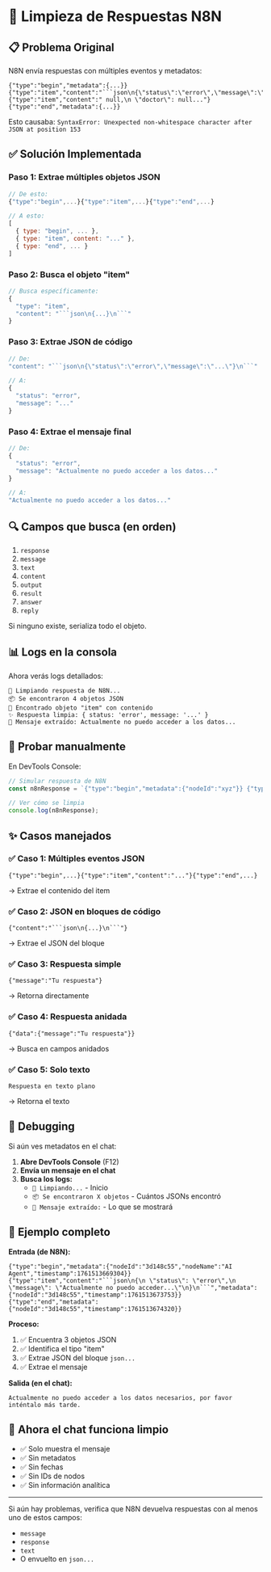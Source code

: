 # 🧹 Limpieza de Respuestas N8N

## 📋 Problema Original

N8N envía respuestas con múltiples eventos y metadatos:

```
{"type":"begin","metadata":{...}}
{"type":"item","content":"```json\n{\"status\":\"error\",\"message\":\"...\"}```"}
{"type":"item","content":" null,\n \"doctor\": null..."}
{"type":"end","metadata":{...}}
```

Esto causaba: `SyntaxError: Unexpected non-whitespace character after JSON at position 153`

## ✅ Solución Implementada

### Paso 1: Extrae múltiples objetos JSON
```javascript
// De esto:
{"type":"begin",...}{"type":"item",...}{"type":"end",...}

// A esto:
[
  { type: "begin", ... },
  { type: "item", content: "..." },
  { type: "end", ... }
]
```

### Paso 2: Busca el objeto "item"
```javascript
// Busca específicamente:
{
  "type": "item",
  "content": "```json\n{...}\n```"
}
```

### Paso 3: Extrae JSON de código
```javascript
// De:
"content": "```json\n{\"status\":\"error\",\"message\":\"...\"}\n```"

// A:
{
  "status": "error",
  "message": "..."
}
```

### Paso 4: Extrae el mensaje final
```javascript
// De:
{
  "status": "error",
  "message": "Actualmente no puedo acceder a los datos..."
}

// A:
"Actualmente no puedo acceder a los datos..."
```

## 🔍 Campos que busca (en orden)

1. `response`
2. `message`
3. `text`
4. `content`
5. `output`
6. `result`
7. `answer`
8. `reply`

Si ninguno existe, serializa todo el objeto.

## 📊 Logs en la consola

Ahora verás logs detallados:

```
🧹 Limpiando respuesta de N8N...
📦 Se encontraron 4 objetos JSON
📄 Encontrado objeto "item" con contenido
✨ Respuesta limpia: { status: 'error', message: '...' }
💬 Mensaje extraído: Actualmente no puedo acceder a los datos...
```

## 🧪 Probar manualmente

En DevTools Console:

```javascript
// Simular respuesta de N8N
const n8nResponse = `{"type":"begin","metadata":{"nodeId":"xyz"}} {"type":"item","content":"{\\"message\\":\\"Hola!\\"}"}`;

// Ver cómo se limpia
console.log(n8nResponse);
```

## ✨ Casos manejados

### ✅ Caso 1: Múltiples eventos JSON
```
{"type":"begin",...}{"type":"item","content":"..."}{"type":"end",...}
```
→ Extrae el contenido del item

### ✅ Caso 2: JSON en bloques de código
```
{"content":"```json\n{...}\n```"}
```
→ Extrae el JSON del bloque

### ✅ Caso 3: Respuesta simple
```
{"message":"Tu respuesta"}
```
→ Retorna directamente

### ✅ Caso 4: Respuesta anidada
```
{"data":{"message":"Tu respuesta"}}
```
→ Busca en campos anidados

### ✅ Caso 5: Solo texto
```
Respuesta en texto plano
```
→ Retorna el texto

## 🔧 Debugging

Si aún ves metadatos en el chat:

1. **Abre DevTools Console** (F12)
2. **Envía un mensaje en el chat**
3. **Busca los logs:**
   - `🧹 Limpiando...` - Inicio
   - `📦 Se encontraron X objetos` - Cuántos JSONs encontró
   - `💬 Mensaje extraído:` - Lo que se mostrará

## 📝 Ejemplo completo

**Entrada (de N8N):**
```
{"type":"begin","metadata":{"nodeId":"3d148c55","nodeName":"AI Agent","timestamp":1761513669304}}
{"type":"item","content":"```json\n{\n \"status\": \"error\",\n \"message\": \"Actualmente no puedo acceder...\"\n}\n```","metadata":{"nodeId":"3d148c55","timestamp":1761513673753}}
{"type":"end","metadata":{"nodeId":"3d148c55","timestamp":1761513674320}}
```

**Proceso:**
1. ✅ Encuentra 3 objetos JSON
2. ✅ Identifica el tipo "item"
3. ✅ Extrae JSON del bloque ```json...```
4. ✅ Extrae el mensaje

**Salida (en el chat):**
```
Actualmente no puedo acceder a los datos necesarios, por favor inténtalo más tarde.
```

## 🚀 Ahora el chat funciona limpio

- ✅ Solo muestra el mensaje
- ✅ Sin metadatos
- ✅ Sin fechas
- ✅ Sin IDs de nodos
- ✅ Sin información analítica

---

Si aún hay problemas, verifica que N8N devuelva respuestas con al menos uno de estos campos:
- `message`
- `response`
- `text`
- O envuelto en ```json...```
